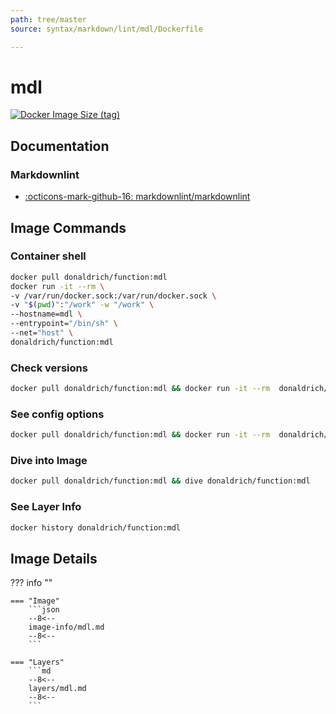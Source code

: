 ```yaml
---
path: tree/master
source: syntax/markdown/lint/mdl/Dockerfile

---
```


# mdl

[![Docker Image Size (tag)](https://img.shields.io/docker/image-size/donaldrich/function/mdl?color=blue&label=donaldrich/function:mdl&logo=docker&style=flat-square)](https://hub.docker.com/r/donaldrich/function/mdl)

## Documentation

### Markdownlint

* [:octicons-mark-github-16: markdownlint/markdownlint](https://github.com/markdownlint/markdownlint)

## Image Commands

### Container shell

```sh
docker pull donaldrich/function:mdl
docker run -it --rm \
-v /var/run/docker.sock:/var/run/docker.sock \
-v "$(pwd)":"/work" -w "/work" \
--hostname=mdl \
--entrypoint="/bin/sh" \
--net="host" \
donaldrich/function:mdl
```

### Check versions

```sh
docker pull donaldrich/function:mdl && docker run -it --rm  donaldrich/function:mdl validate
```

### See config options

```sh
docker pull donaldrich/function:mdl && docker run -it --rm  donaldrich/function:mdl help
```

### Dive into Image

```sh
docker pull donaldrich/function:mdl && dive donaldrich/function:mdl
```

### See Layer Info

```sh
docker history donaldrich/function:mdl
```

## Image Details

??? info ""

    === "Image"
        ```json
        --8<--
        image-info/mdl.md
        --8<--
        ```

    === "Layers"
        ```md
        --8<--
        layers/mdl.md
        --8<--
        ```
